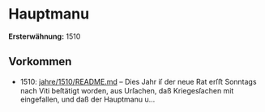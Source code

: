 # Hauptmanu

**Ersterwähnung:** 1510

## Vorkommen
- 1510: [jahre/1510/README.md](../jahre/1510/README.md) – Dies Jahr iſ der neue Rat erſﬅ Sonntags nach Viti
beſtätigt worden, aus Urſachen, daß Kriegesſachen mit
eingefallen, und daß der Hauptmanu u...
